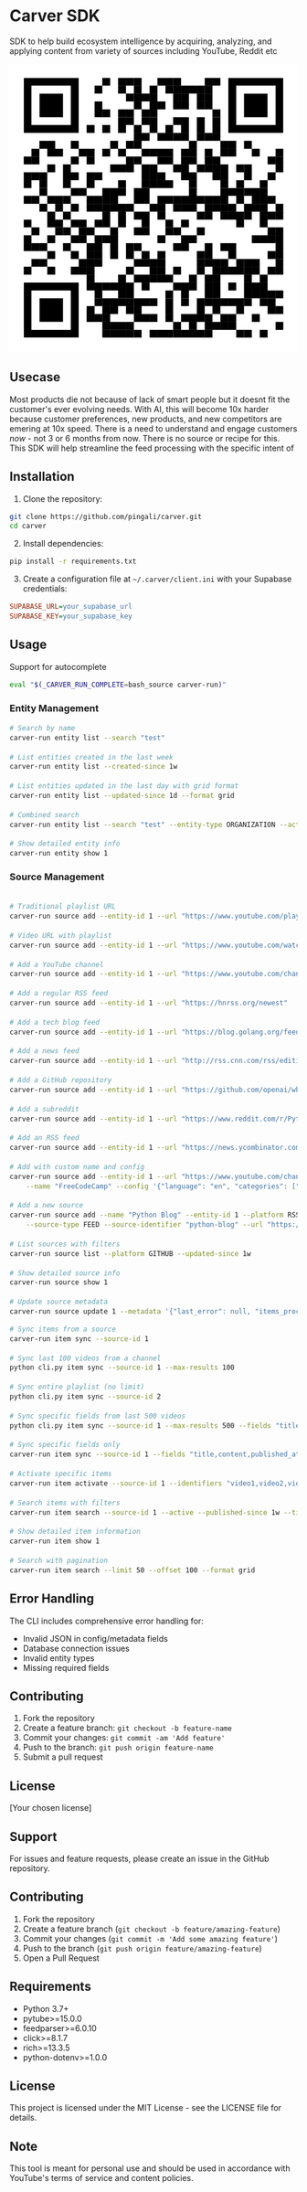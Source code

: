 # Carver SDK

SDK to help build ecosystem intelligence by acquiring, analyzing, and
applying content from variety of sources including YouTube, Reddit etc

![Carver GitHub URL](images/carver-github.png "Github URL")

## Usecase

Most products die not because of lack of smart people but it doesnt
fit the customer's ever evolving needs. With AI, this will become 10x
harder because customer preferences, new products, and new competitors
are emering at 10x speed. There is a need to understand and engage
customers _now_ - not 3 or 6 months from now. There is no source or
recipe for this. This SDK will help streamline the feed processing
with the specific intent of 

## Installation

1. Clone the repository:
```bash
git clone https://github.com/pingali/carver.git
cd carver
```

2. Install dependencies:
```bash
pip install -r requirements.txt
```

3. Create a configuration file at `~/.carver/client.ini` with your Supabase credentials:
```ini
SUPABASE_URL=your_supabase_url
SUPABASE_KEY=your_supabase_key
```

## Usage

Support for autocomplete
```bash
eval "$(_CARVER_RUN_COMPLETE=bash_source carver-run)"
```

### Entity Management

```bash
# Search by name
carver-run entity list --search "test"

# List entities created in the last week
carver-run entity list --created-since 1w

# List entities updated in the last day with grid format
carver-run entity list --updated-since 1d --format grid

# Combined search
carver-run entity list --search "test" --entity-type ORGANIZATION --active

# Show detailed entity info
carver-run entity show 1

```

### Source Management

```bash

# Traditional playlist URL
carver-run source add --entity-id 1 --url "https://www.youtube.com/playlist?list=PLj6h78yzYM2Pw4mRw4S-1p_xLARMqPkA7"

# Video URL with playlist
carver-run source add --entity-id 1 --url "https://www.youtube.com/watch?v=WI7wp8xwgkk&list=PLj6h78yzYM2Pw4mRw4S-1p_xLARMqPkA7"

# Add a YouTube channel
carver-run source add --entity-id 1 --url "https://www.youtube.com/channel/UCCezIgC97PvUuR4_gbFUs5g"

# Add a regular RSS feed
carver-run source add --entity-id 1 --url "https://hnrss.org/newest"

# Add a tech blog feed
carver-run source add --entity-id 1 --url "https://blog.golang.org/feed.atom"

# Add a news feed
carver-run source add --entity-id 1 --url "http://rss.cnn.com/rss/edition.rss"

# Add a GitHub repository
carver-run source add --entity-id 1 --url "https://github.com/openai/whisper"

# Add a subreddit
carver-run source add --entity-id 1 --url "https://www.reddit.com/r/Python/"

# Add an RSS feed
carver-run source add --entity-id 1 --url "https://news.ycombinator.com/rss"

# Add with custom name and config
carver-run source add --entity-id 1 --url "https://www.youtube.com/channel/UC8butISFwT-Wl7EV0hUK0BQ" \
    --name "FreeCodeCamp" --config '{"language": "en", "categories": ["programming", "education"]}'

# Add a new source
carver-run source add --name "Python Blog" --entity-id 1 --platform RSS \
    --source-type FEED --source-identifier "python-blog" --url "https://blog.python.org/feed/"

# List sources with filters
carver-run source list --platform GITHUB --updated-since 1w

# Show detailed source info
carver-run source show 1

# Update source metadata
carver-run source update 1 --metadata '{"last_error": null, "items_processed": 150}'

```

```bash
# Sync items from a source
carver-run item sync --source-id 1

# Sync last 100 videos from a channel
python cli.py item sync --source-id 1 --max-results 100

# Sync entire playlist (no limit)
python cli.py item sync --source-id 2

# Sync specific fields from last 500 videos
python cli.py item sync --source-id 1 --max-results 500 --fields "title,description,published_at"

# Sync specific fields only
carver-run item sync --source-id 1 --fields "title,content,published_at"

# Activate specific items
carver-run item activate --source-id 1 --identifiers "video1,video2,video3"

# Search items with filters
carver-run item search --source-id 1 --active --published-since 1w --title-search "python"

# Show detailed item information
carver-run item show 1

# Search with pagination
carver-run item search --limit 50 --offset 100 --format grid
```

## Error Handling

The CLI includes comprehensive error handling for:
- Invalid JSON in config/metadata fields
- Database connection issues
- Invalid entity types
- Missing required fields

## Contributing

1. Fork the repository
2. Create a feature branch: `git checkout -b feature-name`
3. Commit your changes: `git commit -am 'Add feature'`
4. Push to the branch: `git push origin feature-name`
5. Submit a pull request

## License

[Your chosen license]

## Support

For issues and feature requests, please create an issue in the GitHub repository.

## Contributing

1. Fork the repository
2. Create a feature branch (`git checkout -b feature/amazing-feature`)
3. Commit your changes (`git commit -m 'Add some amazing feature'`)
4. Push to the branch (`git push origin feature/amazing-feature`)
5. Open a Pull Request

## Requirements

- Python 3.7+
- pytube>=15.0.0
- feedparser>=6.0.10
- click>=8.1.7
- rich>=13.3.5
- python-dotenv>=1.0.0

## License

This project is licensed under the MIT License - see the LICENSE file for details.

## Note

This tool is meant for personal use and should be used in accordance with YouTube's terms of service and content policies.
